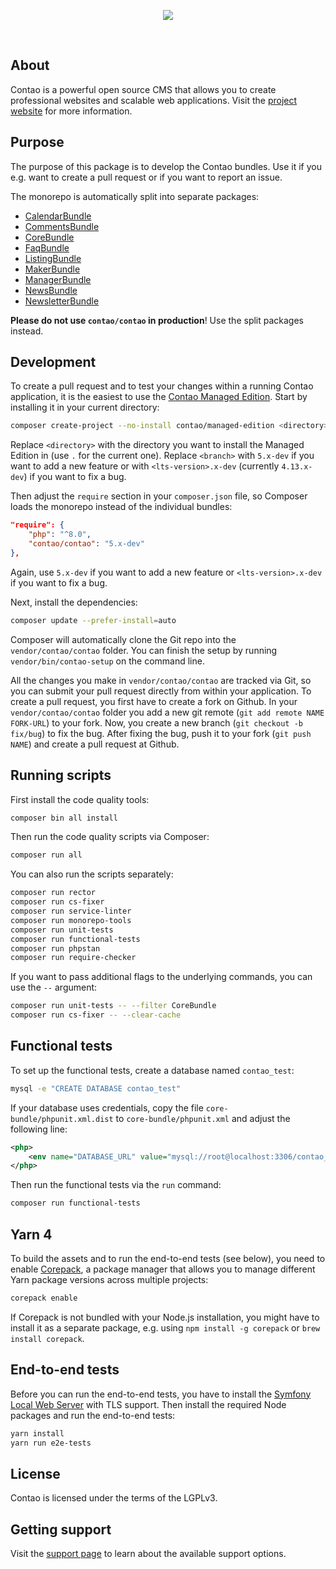 <p align="center"><img src="https://contao.org/files/contao/logo/contao-logo-corporate.svg"></p>

<p align="center">
<a href="https://github.com/contao/contao/actions"><img src="https://github.com/contao/contao/actions/workflows/ci.yml/badge.svg?branch=5.x" alt></a>
<a href="https://codecov.io/gh/contao/contao"><img src="https://codecov.io/gh/contao/contao/branch/5.x/graph/badge.svg" alt></a>
<a href="https://packagist.org/packages/contao/contao"><img src="https://img.shields.io/packagist/v/contao/contao.svg" alt></a>
</p>

## About

Contao is a powerful open source CMS that allows you to create professional websites and scalable web applications.
Visit the [project website][1] for more information.

## Purpose

The purpose of this package is to develop the Contao bundles. Use it if you e.g. want to create a pull request or if you
want to report an issue.

The monorepo is automatically split into separate packages:

 * [CalendarBundle](https://github.com/contao/calendar-bundle)
 * [CommentsBundle](https://github.com/contao/comments-bundle)
 * [CoreBundle](https://github.com/contao/core-bundle)
 * [FaqBundle](https://github.com/contao/faq-bundle)
 * [ListingBundle](https://github.com/contao/listing-bundle)
 * [MakerBundle](https://github.com/contao/maker-bundle)
 * [ManagerBundle](https://github.com/contao/manager-bundle)
 * [NewsBundle](https://github.com/contao/news-bundle)
 * [NewsletterBundle](https://github.com/contao/newsletter-bundle)

**Please do not use `contao/contao` in production**! Use the split packages instead.

## Development

To create a pull request and to test your changes within a running Contao application, it is the easiest to use the
[Contao Managed Edition][2]. Start by installing it in your current directory:

```bash
composer create-project --no-install contao/managed-edition <directory> <branch>
```

Replace `<directory>` with the directory you want to install the Managed Edition in (use `.` for the current one).
Replace `<branch>` with `5.x-dev` if you want to add a new feature or with `<lts-version>.x-dev` (currently
`4.13.x-dev`) if you want to fix a bug.

Then adjust the `require` section in your `composer.json` file, so Composer loads the monorepo instead of the individual
bundles:

```json
"require": {
    "php": "^8.0",
    "contao/contao": "5.x-dev"
},
```

Again, use `5.x-dev` if you want to add a new feature or `<lts-version>.x-dev` if you want to fix a bug.

Next, install the dependencies:

```bash
composer update --prefer-install=auto
```

Composer will automatically clone the Git repo into the `vendor/contao/contao` folder. You can finish the setup by
running `vendor/bin/contao-setup` on the command line.

All the changes you make in `vendor/contao/contao` are tracked via Git, so you can submit your pull request directly
from within your application. To create a pull request, you first have to create a fork on Github. In your
`vendor/contao/contao` folder you add a new git remote (`git add remote NAME FORK-URL`) to your fork. Now, you create a
new branch (`git checkout -b fix/bug`) to fix the bug. After fixing the bug, push it to your fork (`git push NAME`) and
create a pull request at Github.

## Running scripts

First install the code quality tools:

```bash
composer bin all install
```

Then run the code quality scripts via Composer:

```bash
composer run all
```

You can also run the scripts separately:

```bash
composer run rector
composer run cs-fixer
composer run service-linter
composer run monorepo-tools
composer run unit-tests
composer run functional-tests
composer run phpstan
composer run require-checker
```

If you want to pass additional flags to the underlying commands, you can use the `--` argument:

```bash
composer run unit-tests -- --filter CoreBundle
composer run cs-fixer -- --clear-cache
```

## Functional tests

To set up the functional tests, create a database named `contao_test`:

```bash
mysql -e "CREATE DATABASE contao_test"
```

If your database uses credentials, copy the file `core-bundle/phpunit.xml.dist` to `core-bundle/phpunit.xml` and adjust
the following line:

```xml
<php>
    <env name="DATABASE_URL" value="mysql://root@localhost:3306/contao_test" />
</php>
```

Then run the functional tests via the `run` command:

```bash
composer run functional-tests
```

## Yarn 4

To build the assets and to run the end-to-end tests (see below), you need to enable [Corepack][3], a package manager
that allows you to manage different Yarn package versions across multiple projects:

```bash
corepack enable
```

If Corepack is not bundled with your Node.js installation, you might have to install it as a separate package, e.g.
using `npm install -g corepack` or `brew install corepack`.

## End-to-end tests

Before you can run the end-to-end tests, you have to install the [Symfony Local Web Server][4] with TLS support. Then
install the required Node packages and run the end-to-end tests:

```bash
yarn install
yarn run e2e-tests
```

## License

Contao is licensed under the terms of the LGPLv3.

## Getting support

Visit the [support page][5] to learn about the available support options.

[1]: https://contao.org
[2]: https://github.com/contao/managed-edition
[3]: https://yarnpkg.com/getting-started/install
[4]: https://symfony.com/doc/current/setup/symfony_server.html
[5]: https://to.contao.org/support
